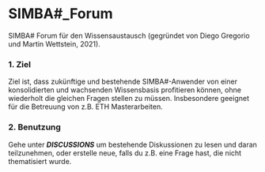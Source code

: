 # SIMBA#_Forum
SIMBA# Forum für den Wissensaustausch (gegründet von Diego Gregorio und Martin Wettstein, 2021). 

### 1. Ziel
Ziel ist, dass zukünftige und bestehende SIMBA#-Anwender von einer konsolidierten und wachsenden Wissensbasis profitieren können, ohne wiederholt die gleichen Fragen stellen zu müssen. Insbesondere geeignet für die Betreuung von z.B. ETH Masterarbeiten.


### 2. Benutzung
Gehe unter ***DISCUSSIONS*** um bestehende Diskussionen zu lesen und daran teilzunehmen, oder erstelle neue, falls du z.B. eine Frage hast, die nicht thematisiert wurde.
